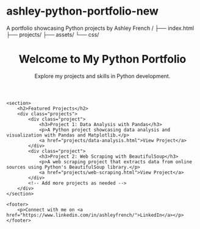 # ashley-python-portfolio-new
A portfolio showcasing Python projects by Ashley French
/
├── index.html
├── projects/
├── assets/
└── css/
<!DOCTYPE html>
<html lang="en">
<head>
    <meta charset="UTF-8">
    <meta name="viewport" content="width=device-width, initial-scale=1.0">
    <title>Ashley French's Python Portfolio</title>
    <link rel="stylesheet" href="css/style.css">
</head>
<body>
    <header>
        <h1>Welcome to My Python Portfolio</h1>
        <p>Explore my projects and skills in Python development.</p>
    </header>
    
    <section>
        <h2>Featured Projects</h2>
        <div class="projects">
            <div class="project">
                <h3>Project 1: Data Analysis with Pandas</h3>
                <p>A Python project showcasing data analysis and visualization with Pandas and Matplotlib.</p>
                <a href="projects/data-analysis.html">View Project</a>
            </div>
            <div class="project">
                <h3>Project 2: Web Scraping with BeautifulSoup</h3>
                <p>A web scraping project that extracts data from online sources using Python's BeautifulSoup library.</p>
                <a href="projects/web-scraping.html">View Project</a>
            </div>
            <!-- Add more projects as needed -->
        </div>
    </section>
    
    <footer>
        <p>Connect with me on <a href="https://www.linkedin.com/in/ashleyfrench/">LinkedIn</a></p>
    </footer>
</body>
</html>
